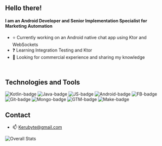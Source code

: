 ## Hello there!


#### I am an Android Developer and Senior Implementation Specialist for Marketing Automation


- :star: Currently working on an Android native chat app using Ktor and WebSockets
- :question: Learning Integration Testing and Ktor
- :raising_hand: Looking for commercial experience and sharing my knowledge

<br>

## Technologies and Tools

![Kotlin-badge](https://img.shields.io/badge/-Kotlin-47A248?logo=Kotlin&labelColor=494949&logoColor=ffffff)
![Java-badge](https://img.shields.io/badge/-Java-47A248?logo=Java&labelColor=494949&logoColor=ffffff)
![JS-badge](https://img.shields.io/badge/-JavaScript-47A248?logo=JavaScript&labelColor=494949&logoColor=ffffff)
![Android-badge](https://img.shields.io/badge/-Android-47A248?logo=Android&labelColor=494949&logoColor=ffffff)
![FB-badge](https://img.shields.io/badge/-Firebase-47A248?logo=FireBase&labelColor=494949&logoColor=ffffff)
![Git-badge](https://img.shields.io/badge/-Git-47A248?logo=Git&labelColor=494949&logoColor=ffffff)
![Mongo-badge](https://img.shields.io/badge/-MongoDB-47A248?logo=MongoDB&labelColor=494949&logoColor=ffffff)
![GTM-badge](https://img.shields.io/badge/-Google%20Tag%20Manager-47A248?logo=GoogleTagManager&labelColor=494949&logoColor=ffffff)
![Make-badge](https://img.shields.io/badge/-Make-47A248?logo=Integromat&labelColor=494949&logoColor=ffffff)





## Contact

- :mailbox: Kerubyte@gmail.com

![Overall Stats](https://github-readme-stats.vercel.app/api?username=Kerubyte&count_private=true&show_icons=true&hide=stars,contribs,prs)
